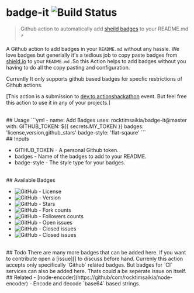 # badge-it ![Build Status](https://github.com/rocktimsaikia/badge-it/workflows/build/badge.svg)

> Github action to automatically add [sheild badges][shield] to your README.md :zap:

A Github action to add badges in your `README.md` without any hassle. We love badges but generially it's a tedious job to copy paste badges from [shield.io][shield] to your `README.md` .So this Action helps to add badges without you having to do all the copy pasting and configuration.

Currently It only supports github based badges for specfic restrictions of Github actions.

[This action is a submission to [dev.to actionshackathon][hackathon] event. But feel free this action to use it in any of your projects.]

<br>
## Usage
```yml
      - name: Add Badges
        uses: rocktimsaikia/badge-it@master
        with:
          GITHUB_TOKEN: ${{ secrets.MY_TOKEN }}
          badges: 'license,version,github_stars'
          badge-style: 'flat-sqaure'
```
<br>
## Inputs

- GITHUB_TOKEN -  A personal Github token.
- badges - Name of the badges to add to your README.
- badge-style - The style type for your badges.

<br>
## Available Badges

- <img alt="GitHub" src="https://img.shields.io/github/license/RocktimSaikia/badge-it"/>  -  License
- <img alt="GitHub" src="https://img.shields.io/github/package-json/v/rocktimsaikia/badge-it">  -  Version
- <img alt="GitHub" src="https://img.shields.io/github/stars/RocktimSaikia/badge-it"/>  -  Stars
- <img alt="GitHub" src="https://img.shields.io/github/forks/RocktimSaikia/badge-it?label=Fork?"/>  -  Fork counts
- <img alt="GitHub" src="https://img.shields.io/github/followers/RocktimSaikia?label=Followers"/>  -  Followers counts
- <img alt="GitHub" src="https://img.shields.io/github/issues-raw/RocktimSaikia/badge-it?"/>  -  Open issues
- <img alt="GitHub" src="https://img.shields.io/github/issues-closed-raw/RocktimSaikia/badge-it?"/>  -  Closed issues
- <img alt="GitHub" src="https://img.shields.io/github/issues-pr/RocktimSaikia/badge-it?"/>  -  Closed issues

<br>
## Todo
There are many more badges that can be added here. If you want to contribute open a [issue][] to discuss before hand.
Currenly this action accepts only specifically `Github` related badges. But badges for `CI` services can also be added here.
Thats could a be seperate issue on itself.

<br>
## Related
- [node-encoder](https://github/com/rocktimsaikia/node-encoder) - Encode and decode `base64` based strings.

[hackathon]: https://dev.to/devteam/announcing-the-github-actions-hackathon-on-dev-3ljn
[shield]: https://shields.io/
